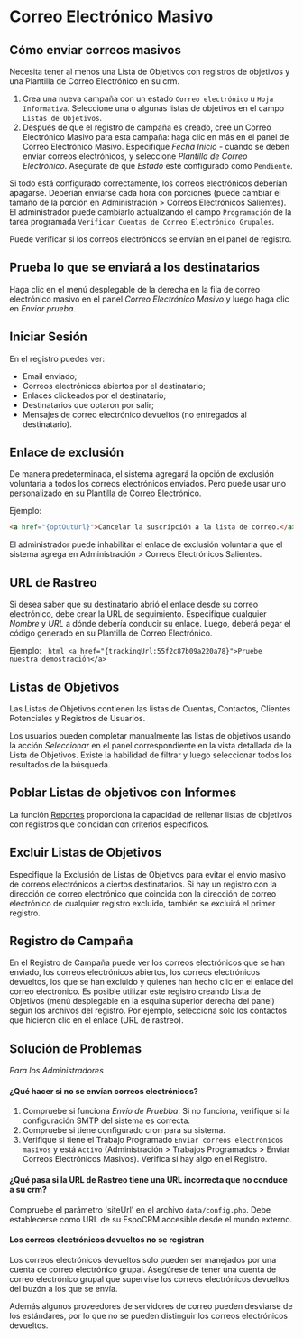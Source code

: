 # Correo Electrónico Masivo

## Cómo enviar correos masivos

Necesita tener al menos una Lista de Objetivos con registros de objetivos y una Plantilla de Correo Electrónico en su crm.

1. Crea una nueva campaña con un estado `Correo electrónico` u `Hoja Informativa`. Seleccione una o algunas listas de objetivos en el campo `Listas de Objetivos`.
2. Después de que el registro de campaña es creado, cree un Correo Electrónico Masivo para esta campaña: haga clic en más en el panel de Correo Electrónico Masivo. Especifique _Fecha Inicio_ - cuando se deben enviar correos electrónicos, y seleccione _Plantilla de Correo Electrónico_. Asegúrate de que _Estado_ esté configurado como `Pendiente`.

Si todo está configurado correctamente, los correos electrónicos deberían apagarse. Deberían enviarse cada hora con porciones (puede cambiar el tamaño de la porción en Administración > Correos Electrónicos Salientes). El administrador puede cambiarlo actualizando el campo `Programación` de la tarea programada `Verificar Cuentas de Correo Electrónico Grupales`.

Puede verificar si los correos electrónicos se envían en el panel de registro.

## Prueba lo que se enviará a los destinatarios

Haga clic en el menú desplegable de la derecha en la fila de correo electrónico masivo en el panel _Correo Electrónico Masivo_ y luego haga clic en _Enviar prueba_.

## Iniciar Sesión

En el registro puedes ver:
* Email enviado;
* Correos electrónicos abiertos por el destinatario;
* Enlaces clickeados por el destinatario;
* Destinatarios que optaron por salir;
* Mensajes de correo electrónico devueltos (no entregados al destinatario).

## Enlace de exclusión

De manera predeterminada, el sistema agregará la opción de exclusión voluntaria a todos los correos electrónicos enviados. Pero puede usar uno personalizado en su Plantilla de Correo Electrónico.

Ejemplo:
```html
<a href="{optOutUrl}">Cancelar la suscripción a la lista de correo.</a>
```

El administrador puede inhabilitar el enlace de exclusión voluntaria que el sistema agrega en Administración > Correos Electrónicos Salientes.

## URL de Rastreo

Si desea saber que su destinatario abrió el enlace desde su correo electrónico, debe crear la URL de seguimiento. Especifique cualquier _Nombre_ y _URL_ a dónde debería conducir su enlace. Luego, deberá pegar el código generado en su Plantilla de Correo Electrónico.

Ejemplo:
  ```html
<a href="{trackingUrl:55f2c87b09a220a78}">Pruebe nuestra demostración</a>
  ```

## Listas de Objetivos

Las Listas de Objetivos contienen las listas de Cuentas, Contactos, Clientes Potenciales y Registros de Usuarios.

Los usuarios pueden completar manualmente las listas de objetivos usando la acción _Seleccionar_ en el panel correspondiente en la vista detallada de la Lista de Objetivos. Existe la habilidad de filtrar y luego seleccionar todos los resultados de la búsqueda.

## Poblar Listas de objetivos con Informes

La función [Reportes](reports.md#sincronización-con-listas-de-objetivos) proporciona la capacidad de rellenar listas de objetivos con registros que coincidan con criterios específicos.

## Excluir Listas de Objetivos

Especifique la Exclusión de Listas de Objetivos para evitar el envío masivo de correos electrónicos a ciertos destinatarios. Si hay un registro con la dirección de correo electrónico que coincida con la dirección de correo electrónico de cualquier registro excluido, también se excluirá el primer registro.

## Registro de Campaña

En el Registro de Campaña puede ver los correos electrónicos que se han enviado, los correos electrónicos abiertos, los correos electrónicos devueltos, los que se han excluido y quienes han hecho clic en el enlace del correo electrónico. Es posible utilizar este registro creando Lista de Objetivos (menú desplegable en la esquina superior derecha del panel) según los archivos del registro. Por ejemplo, selecciona solo los contactos que hicieron clic en el enlace (URL de rastreo).

## Solución de Problemas

_Para los Administradores_

#### ¿Qué hacer si no se envían correos electrónicos?

1. Compruebe si funciona _Envío de Pruebba_. Si no funciona, verifique si la configuración SMTP del sistema es correcta.
2. Compruebe si tiene configurado cron para su sistema.
3. Verifique si tiene el Trabajo Programado `Enviar correos electrónicos masivos` y está `Activo` (Administración > Trabajos Programados > Enviar Correos Electrónicos Masivos). Verifica si hay algo en el Registro.

#### ¿Qué pasa si la URL de Rastreo tiene una URL incorrecta que no conduce a su crm?

Compruebe el parámetro 'siteUrl' en el archivo `data/config.php`. Debe establecerse como URL de su EspoCRM accesible desde el mundo externo.

#### Los correos electrónicos devueltos no se registran

Los correos electrónicos devueltos solo pueden ser manejados por una cuenta de correo electrónico grupal. Asegúrese de tener una cuenta de correo electrónico grupal que supervise los correos electrónicos devueltos del buzón a los que se envía.

Además algunos proveedores de servidores de correo pueden desviarse de los estándares, por lo que no se pueden distinguir los correos electrónicos devueltos.
